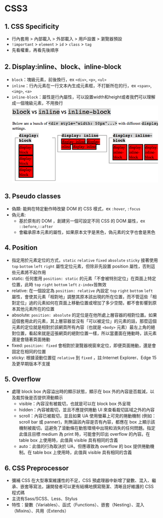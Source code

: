 # CSS3

## 1. CSS Specificity
- 行內套用 > 內部載入 > 外部載入 > 用戶設置 > 瀏覽器預設
- `!important` > `element` > `id` > `class` > `tag`
- 先看權重，再看先後順序

## 2. Display:inline、block、inline-block
- `block`：塊級元素，前後換行，ex `<div>`, `<p>`, `<ul>` 
- `inline`：行內元素在一行文本內生成元素框，不打斷所在的行，ex `<span>`, `<img>`, `<a>`
- `inline-block`：屬性是行內屬性，可以設置width和height或者我們可以理解成一個塊級元素，不用換行
![image](https://github.com/Ccj82378/Interview_QA/blob/main/img/css-display-block-vs-inline-block.png)

## 3. Pseudo classes
- 偽類: 能夠在特定動作時改變 DOM 的 CSS 樣式，ex `:hover`, `:focus`
- 偽元素: 
    - 基於原有的 DOM ，創建另一個可設定不同 CSS 的 DOM 屬性，ex `::before`,`::after` 
    - 會繼承原本元素的屬性，如果原本文字是黑色，偽元素的文字也會是黑色

## 4. Position
- 指定用於元素定位的方式，`static` `relative` `fixed` `absolute` `sticky` 接著使用 `top` `bottom` `left` `right` 屬性定位元素，但除非先設置 position 屬性，否則這些元素將不起作用
- static:
    任何套用 `position: static` 的元素「不會被特別定位」在頁面上特定位置，此時 `top` `right` `bottom` `left` `z-index`皆無效
- relative:
    在一個設定為 `position: relative` 內設定 `top` `right` `bottom` `left` 屬性，會使其元素「相對地」調整其原本該出現的所在位置，而不管這些「相對定位」過的元素如何在頁面上移動位置或增加了多少空間，都不會影響到原本其他元素所在的位置
- absolute: 
    `position: absolute` 的定位是在他所處上層容器的相對位置。如果這個套用此的元素，其上層容器並沒有「可以被定位」的元素的話，那麼這個元素的定位就是相對於該網頁所有內容（也就是 `<body>` 元素）最左上角的絕對位置，看起來就是這張網頁的絕對位置一樣，所以當畫面在捲動時，該元素還是會隨著頁面捲動
- fixed: 
    `position: fixed` 會相對於瀏覽器視窗來定位，即便頁面捲動，還是會固定在相同的位置
- sticky:
    根據滾動位置從 `relative` 到 `fixed` ，註:Internet Explorer、Edge 15及更早期版本不支援

## 5. Overflow
- 處理 block box 內容溢出時的顯示狀態，顯示在 box 外的內容是否裁減，以及裁剪後是否提供滑動顯示
    - visible：內容沒有被裁切，也就是可以在 block box 外呈現
    - hidden：內容被裁切，並且不應提供捲動 UI 來查看裁切區域之外的內容
    - scroll：內容已被裁切，並且如果 UA 使用螢幕上可見的捲動機制 (例如：scroll bar 或 panner)，則無論該內容是否有內容，都應在 box 上顯示該機制被裁切。這避免了滾動條在動態環境中出現和消失的任何問題。指定此值且目標 medium 為 print 時，可能會列印出 overflow 的內容。在 table box 上使用時，此值與 visible 具有相同的含義
    - auto：此值的行為取決於 UA，但應導致為 overflow 的 box 提供捲動機制。在 table box 上使用時，此值與 visible 具有相同的含義

## 6. CSS Preprocessor
- 彌補 CSS 在大型專案維護性的不足，CSS 預處理器中新增了變數、混入、繼承、嵌套等寫法，讓開發者可以更有結構地撰寫簡潔、清晰且好維護的 CSS 程式碼
- 主流有Sass/SCSS、Less、Stylus
- 特性：變數（Variables）、函式（Functions）、嵌套（Nesting）、混入（Mixins）、共用（Extends）